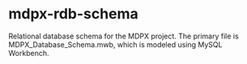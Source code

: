 mdpx-rdb-schema
===============

Relational database schema for the MDPX project. The primary file is MDPX_Database_Schema.mwb, which is modeled using MySQL Workbench.
